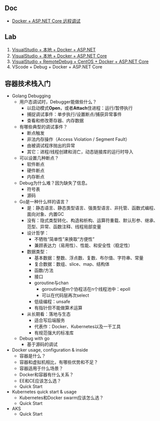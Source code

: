 ## Doc
- [Docker + ASP.NET Core 远程调试](http://blog.wuwenxiang.net/Docker-AspNetCore-VS-Debug)

## Lab
1. [VisualStudio + 本地 + Docker + ASP.NET](https://github.com/wu-wenxiang/Training-AspDotNetCore-Docker-Public/tree/master/Docker-AspDotNet)
1. [VisualStudio + 本地 + Docker + ASP.NET Core](https://github.com/wu-wenxiang/Training-AspDotNetCore-Docker-Public/tree/master/Docker-AspDotNetCore)
1. [VisualStudio + RemoteDebug + CentOS + Docker + ASP.NET Core](https://github.com/wu-wenxiang/Training-AspDotNetCore-Docker-Public/tree/master/Docker-AspDotNetCore/AspDotNetCore-WebApi-Docker-Linux-RemoteDebug)
1. VScode + Debug + Docker + ASP.NET Core

## 容器技术栈入门
- Golang Debugging
	- 用户态调试时，Debugger能做些什么？
		- 以启动模式**Open**，或者**Attach**住进程：运行/暂停执行
		- 捕捉调试事件：单步执行/设置断点/捕获异常事件
		- 查看和修改寄存器、内存数据
	- 有哪些典型的调试事件？
		- 断点触发
		- 非法内存操作（Access Violation / Segment Fault）
		- 由被调试程序抛出的异常
		- 其它：进程/线程创建和消亡，动态链接库的运行时导入
	- 可以设置几种断点？
		- 软件断点
		- 硬件断点
		- 内存断点
	- Debug为什么难？因为缺失了信息。
		- 符号表
		- 源码
	- Go是一种什么样的语言？
		- 是：静态语言、静态类型语言、强类型语言、非托管、函数式编程、面向对象、内置GC
		- 没有：隐式类型转化、构造和析构、运算符重载、默认形参、继承、范型、异常、函数注释、线程局部变量
		- 设计哲学：
			- 不牺牲“简单性”来换取“方便性”
			- 兼顾表达力（易用性）、性能、和安全性（稳定性）
		- 数据类型：
			- 基本数据：整数、浮点数、复数、布尔值、字符串、常量
			- 复合数据：数组、slice、map、结构体
			- 函数/方法
			- 接口
			- goroutine与chan
				- goroutine是m个协程活在n个线程池中：epoll
				- 可以在代码层再次select
			- 低级编程：unsafe
			- 有指针但不能做算术运算
		- 从长期看：落地与生态
			- 适合写后端服务
			- 代表作：Docker、Kubernetes以及一干工具
			- 有规范强大的标准库
	- Debug with go
		- 基于源码的调试
- Docker usage, configuration & inside
	- 容器是什么？
	- 容器和虚拟机相比，有哪些优势和不足？
	- 容器适用于什么场景？
	- Docker和容器有什么关系？
	- EE和CE应该怎么选？
	- Quick Start
- Kubernetes quick start & usage
	- Kubernetes和Docker swarm应该怎么选？
	- Quick Start
- AKS
	- Quick Start


